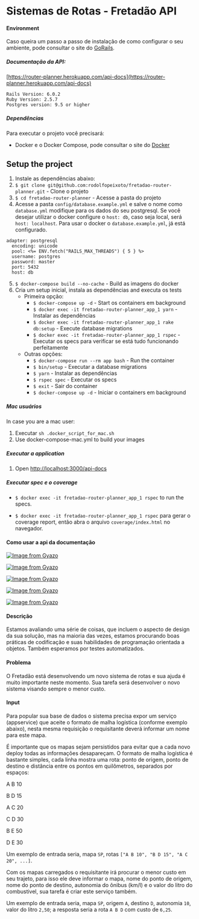 # Sistemas de Rotas - Fretadão API

#### Environment

Caso queira um passo a passo de instalação de como configurar o seu ambiente, pode consultar o site do [GoRails](https://gorails.com/setup/ubuntu/18.10).

##### Documentação da API: 

[https://router-planner.herokuapp.com/api-docs](https://router-planner.herokuapp.com/api-docs)

```
Rails Version: 6.0.2
Ruby Version: 2.5.7
Postgres version: 9.5 or higher
```

##### Dependências

Para executar o projeto você precisará:

* Docker e o Docker Compose, pode consultar o site do [Docker](https://docs.docker.com/compose/install/)

## Setup the project

1. Instale as dependências abaixo:
2. `$ git clone git@github.com:rodolfopeixoto/fretadao-router-planner.git` - Clone o projeto
3. `$ cd fretadao-router-planner` - Acesse a pasta do projeto
4. Acesse a pasta `config/database.example.yml` e salve o nome como `database.yml` modifique para os dados do seu postgresql.
Se você desejar utilizar o docker configure o `host: db`, caso seja local, será `host: localhost`. Para usar o docker
o `database.example.yml`, já está configurado.

```
adapter: postgresql
  encoding: unicode
  pool: <%= ENV.fetch("RAILS_MAX_THREADS") { 5 } %>
  username: postgres
  password: master
  port: 5432
  host: db

```

5. `$ docker-compose build --no-cache` - Build as imagens do docker
6. Cria um setup inicial, instala as dependências and executa os tests
    - Primeira opção:
      * `$ docker-compose up -d` - Start os containers em background
      * `$ docker exec -it fretadao-router-planner_app_1 yarn` - Instalar as dependências
      * `$ docker exec -it fretadao-router-planner_app_1 rake db:setup` - Execute database migrations
      * `$ docker exec -it fretadao-router-planner_app_1 rspec` - Executar os specs para verificar se está tudo funcionando perfeitamente
    - Outras opções: 
      * `$ docker-compose run --rm app bash` - Run the container 
      * `$ bin/setup` - Executar a database migrations
      * `$ yarn` - Instalar as dependências 
      * `$ rspec spec` - Executar os specs
      * `$ exit` - Sair do container 
      * `$ docker-compose up -d` - Iniciar o containers em background

##### Mac usuários

In case you are a mac user:

1. Executar `sh .docker_script_for_mac.sh`
2. Use docker-compose-mac.yml to build your images

##### Executar a application

1. Open [http://localhost:3000/api-docs](http://localhost:3000/api-docs)

##### Executar spec e o coverage

- `$ docker exec -it fretadao-router-planner_app_1 rspec` to run the specs.

- `$ docker exec -it fretadao-router-planner_app_1 rspec` para gerar o coverage report, então abra o arquivo `coverage/index.html` no navegador.


#### Como usar a api da documentação

[![Image from Gyazo](https://i.gyazo.com/7ffcd82bd8bec3288a8c9c30782ddac8.gif)](https://gyazo.com/7ffcd82bd8bec3288a8c9c30782ddac8)

[![Image from Gyazo](https://i.gyazo.com/181595251dd9ffa8ae97c291151394ab.gif)](https://gyazo.com/181595251dd9ffa8ae97c291151394ab)

[![Image from Gyazo](https://i.gyazo.com/ddf68e01db77530ed2d5044d6c5349a7.gif)](https://gyazo.com/ddf68e01db77530ed2d5044d6c5349a7)

[![Image from Gyazo](https://i.gyazo.com/63dfcd1cc381a7813524527b01266806.gif)](https://gyazo.com/63dfcd1cc381a7813524527b01266806)

[![Image from Gyazo](https://i.gyazo.com/9bf06dd94857623ce462970ef0385de1.gif)](https://gyazo.com/9bf06dd94857623ce462970ef0385de1)

#### Descrição

Estamos avaliando uma série de coisas, que incluem o aspecto de design da sua solução, mas na maioria das vezes, estamos procurando boas práticas de codificação e suas habilidades de programação orientada a objetos. Também esperamos por testes automatizados.

#### Problema

O Fretadão está desenvolvendo um novo sistema de rotas e sua ajuda é muito importante neste momento. Sua tarefa será desenvolver o
novo sistema visando sempre o menor custo.

#### Input

Para popular sua base de dados o sistema precisa expor um serviço (appservice) que aceite o formato de malha logística (conforme exemplo abaixo), nesta mesma requisição o requisitante deverá informar um nome para este mapa. 

É importante que os mapas sejam persistidos para evitar que a cada novo deploy todas as informações desapareçam. O formato de malha logística é bastante simples, cada linha mostra uma rota: ponto de origem, ponto de destino e distância entre os pontos em quilômetros, separados por espaços:

A B 10

B D 15

A C 20

C D 30

B E 50

D E 30

Um exemplo de entrada seria, mapa `SP`, rotas `["A B 10", "B D 15", "A C 20", ...]`.

Com os mapas carregados o requisitante irá procurar o menor custo em seu trajeto, para isso ele deve informar o mapa, nome do ponto de
origem, nome do ponto de destino, autonomia do ônibus (km/l) e o valor do litro do combustivel, sua tarefa é criar este serviço também.

Um exemplo de entrada seria, mapa `SP`, origem `A`, destino `D`, autonomia `10`, valor do litro `2,50`; a resposta seria a rota `A B D` com custo de `6,25`.